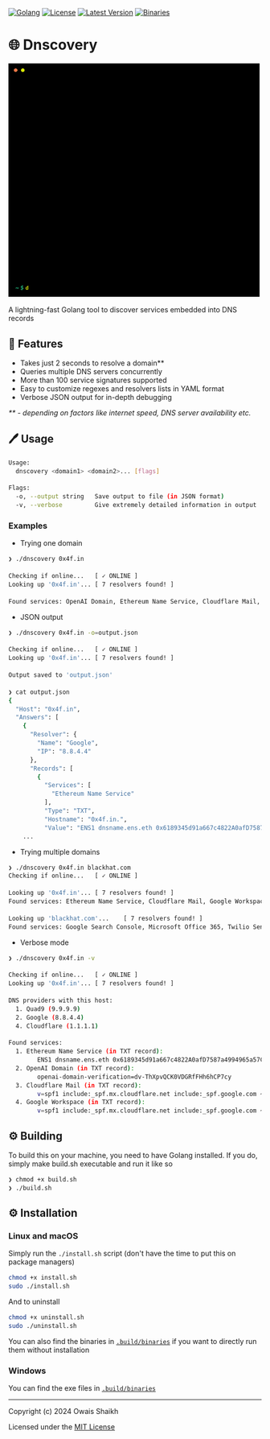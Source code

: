 
[![Golang](https://img.shields.io/badge/Golang-fff.svg?style=flat-square&logo=go)](https://go.dev)
[![License](https://img.shields.io/badge/License-MIT-purple?style=flat-square&logo=libreoffice)](LICENSE)
[![Latest Version](https://img.shields.io/github/v/tag/0x4f53/dnscovery?label=Version&style=flat-square&logo=semver)](https://github.com/0x4f53/dnscovery/releases)
[![Binaries](https://img.shields.io/badge/Binaries-Click%20Here-blue?style=flat-square&logo=dropbox)](.build/binaries/)

# 🌐 Dnscovery

<img src = preview.gif alt="dnscovery preview" width = "500dp">

A lightning-fast Golang tool to discover services embedded into DNS records

## 🚀 Features

- Takes just 2 seconds to resolve a domain**
- Queries multiple DNS servers concurrently
- More than 100 service signatures supported
- Easy to customize regexes and resolvers lists in YAML format
- Verbose JSON output for in-depth debugging

_** - depending on factors like internet speed, DNS server availability etc._

## 🖊️ Usage

```bash
Usage:
  dnscovery <domain1> <domain2>... [flags]

Flags:
  -o, --output string   Save output to file (in JSON format)
  -v, --verbose         Give extremely detailed information in output
```
### Examples
- Trying one domain
```bash
❯ ./dnscovery 0x4f.in

Checking if online...   [ ✓ ONLINE ]
Looking up '0x4f.in'... [ 7 resolvers found! ]

Found services: OpenAI Domain, Ethereum Name Service, Cloudflare Mail, Google Workspace
```

- JSON output
```bash
❯ ./dnscovery 0x4f.in -o=output.json

Checking if online...   [ ✓ ONLINE ]
Looking up '0x4f.in'... [ 7 resolvers found! ]

Output saved to 'output.json'

❯ cat output.json
{
  "Host": "0x4f.in",
  "Answers": [
    {
      "Resolver": {
        "Name": "Google",
        "IP": "8.8.4.4"
      },
      "Records": [
        {
          "Services": [
            "Ethereum Name Service"
          ],
          "Type": "TXT",
          "Hostname": "0x4f.in.",
          "Value": "ENS1 dnsname.ens.eth 0x6189345d91a667c4822A0afD7587a4994965a57C",
    ...
```

- Trying multiple domains
```bash
❯ ./dnscovery 0x4f.in blackhat.com
Checking if online...   [ ✓ ONLINE ]

Looking up '0x4f.in'... [ 7 resolvers found! ]
Found services: Ethereum Name Service, Cloudflare Mail, Google Workspace, OpenAI Domain

Looking up 'blackhat.com'...    [ 7 resolvers found! ]
Found services: Google Search Console, Microsoft Office 365, Twilio SendGrid, Google Workspace
```

- Verbose mode
```bash
❯ ./dnscovery 0x4f.in -v

Checking if online...   [ ✓ ONLINE ]
Looking up '0x4f.in'... [ 7 resolvers found! ]

DNS providers with this host:
  1. Quad9 (9.9.9.9)
  2. Google (8.8.4.4)
  4. Cloudflare (1.1.1.1)

Found services: 
  1. Ethereum Name Service (in TXT record):
        ENS1 dnsname.ens.eth 0x6189345d91a667c4822A0afD7587a4994965a57C
  2. OpenAI Domain (in TXT record):
        openai-domain-verification=dv-ThXpvQCK0VDGRfFHh6hCP7cy
  3. Cloudflare Mail (in TXT record):
        v=spf1 include:_spf.mx.cloudflare.net include:_spf.google.com ~all
  4. Google Workspace (in TXT record):
        v=spf1 include:_spf.mx.cloudflare.net include:_spf.google.com ~all
```

## ⚙️ Building

To build this on your machine, you need to have Golang installed.
If you do, simply make build.sh executable and run it like so

```bash
❯ chmod +x build.sh
❯ ./build.sh
```

## ⚙️ Installation
### Linux and macOS

Simply run the `./install.sh` script (don't 
have the time to put this on package managers)

```bash
chmod +x install.sh
sudo ./install.sh
```

And to uninstall

```bash
chmod +x uninstall.sh
sudo ./uninstall.sh
```

You can also find the binaries in [`.build/binaries`](.build/binaries/) if you want to directly run them
without installation

### Windows
You can find the exe files in [`.build/binaries`](.build/binaries/)


---

Copyright (c) 2024  Owais Shaikh

Licensed under the [MIT License](LICENSE)